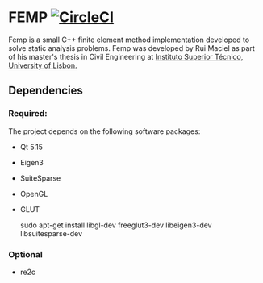 # FEMP [![CircleCI](https://circleci.com/gh/ruimaciel/femp/tree/master.svg?style=svg)](https://circleci.com/gh/ruimaciel/femp/tree/master)

Femp is a small C++ finite element method implementation developed to solve static analysis problems.
Femp was developed by Rui Maciel as part of his master's thesis in Civil Engineering at [Instituto Superior Técnico, University of Lisbon.](https://tecnico.ulisboa.pt/pt/)

## Dependencies

### Required: 

The project depends on the following software packages:

* Qt 5.15
* Eigen3
* SuiteSparse
* OpenGL
* GLUT

    sudo apt-get install libgl-dev freeglut3-dev libeigen3-dev libsuitesparse-dev

### Optional

* re2c
